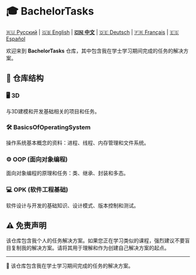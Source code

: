 # 🎓 BachelorTasks

[🇷🇺 Русский](https://github.com/SkivHisink/BachelorTasks/) | [🇬🇧 English](https://github.com/SkivHisink/BachelorTasks/blob/master/Readme/ReadmeEn.md) | **[🇨🇳 中文](https://github.com/SkivHisink/BachelorTasks/blob/master/Readme/ReadmeCn.md)** | [🇩🇪 Deutsch](https://github.com/SkivHisink/BachelorTasks/blob/master/Readme/ReadmeGr.md) | [🇫🇷 Français](https://github.com/SkivHisink/BachelorTasks/blob/master/Readme/ReadmeFr.md) | [🇪🇸 Español](https://github.com/SkivHisink/BachelorTasks/blob/master/Readme/ReadmeEs.md)

欢迎来到 **BachelorTasks** 仓库，其中包含我在学士学习期间完成的任务的解决方案。

## 📂 仓库结构

### 🖥️ 3D
与3D建模和开发基础相关的项目和任务。

### 🛠️ BasicsOfOperatingSystem
操作系统基本概念的资料：进程、线程、内存管理和文件系统。

### ⚙️ OOP (面向对象编程)
面向对象编程的原理和任务：类、继承、封装和多态。

### 💻 OPK (软件工程基础)
软件设计与开发的基础知识、设计模式、版本控制和测试。

## ⚠️ 免责声明
该仓库包含我个人的任务解决方案。如果您正在学习类似的课程，强烈建议不要盲目复制我的解决方案。请将其用于理解和作为创建自己解决方案的起点。

---

📄 该仓库包含我在学士学习期间完成的任务的解决方案。
